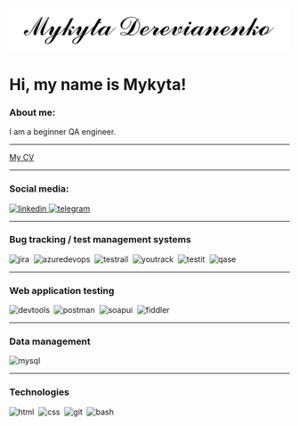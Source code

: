 [![Header](https://github.com/MykytaDerevianenko/MykytaDerevianenko/blob/main/assets/Name.png)](https://github.com/MykytaDerevianenko/MykytaDerevianenko)

<h1>Hi, my name is Mykyta!</h1>

<div>
	<h3>About me:</h3>
	<p>I am a beginner QA engineer.</p>
</div>

---

<div>
	<a href="https://drive.google.com/drive/folders/1ZSVHX8VrpqBgLc-aJ93GV8od2xeFobAJ?usp=sharing">
		My CV
	</a>
</div>

---

### Social media:

<div>
	<a href="https://www.linkedin.com/in/derevianenko/">
		<img src="https://logospng.org/download/linkedin/logo-linkedin-icon-512.png" title="Linked In" alt="linkedin" width="40" height="40" />
	</a>
	<a href="https://t.me/MykytaDerevianenko/">
		<img src="https://logospng.org/download/telegram/logo-telegram-512.png" title="Telegram" alt="telegram" width="40" height="40" />
	</a>
</div>

---

### Bug tracking / test management systems

<div>
  <img src="https://cdn.jsdelivr.net/gh/devicons/devicon/icons/jira/jira-original.svg" title="Jira" alt="jira" width="40" height="40" />&nbsp
  <img src="https://cdn.iconscout.com/icon/free/png-256/free-azure-devops-3521296-2944715.png?f=webp" title="Azure DevOps" alt="azuredevops" width="40" height="40" />&nbsp
  <img src="https://codahosted.io/packs/21236/unversioned/assets/LOGO/ba1091c59bab89cd2fd0f289622731fe16113d7b00905abe64759c313a4b73b76c1b0426076ed76cb74752234c734131df46992d5b8b48fc13e264240e4f7119f736cfeb64df36ded54b5cbf6198b9cadedf18dd0cac5c7dbcd16e6336c29363cd1292ba" title="TestRail" alt="testrail" width="40" height="40" />&nbsp
  <img src="https://upload.wikimedia.org/wikipedia/commons/thumb/8/8d/YouTrack_Icon.svg/1024px-YouTrack_Icon.svg.png?20200803082248" title="YouTrack" alt="youtrack" width="40" height="40"/>&nbsp
  <img src="https://docs.testit.software/images/testit_logo_icon_blue.png" title="Test IT" alt="testit" width="40" height="40"/>&nbsp
  <img src="https://luna1.co/eb0187.png" title="Qase" alt="qase" width="40" height="40"/>
</div>

---

### Web application testing

<div>
  <img src="https://d33wubrfki0l68.cloudfront.net/38b5c953a4667366685d55db55d057c86db1fc54/a0fdc/static/acae6b24d940347661ca901ea07f47c1/chrome-dev-logo-icon.png" title="DevTools" alt="devtools" width="40" height="40" />&nbsp
  <img src="https://seeklogo.com/images/P/postman-logo-0087CA0D15-seeklogo.com.png" title="Postman" alt="postman" width="40" height="40" />&nbsp
  <img src="https://static0.smartbear.co/smartbearbrand/media/images/home/soapui-icon.svg" title="SoapUI" alt="soapui" width="40" height="40" />&nbsp
  <img src="https://www.megaleechers.com/storage/Fiddler-Everywhere-Icon.png" title="Fiddler" alt="fiddler" width="40" height="40" />
</div>

---

### Data management

<div>
	<img src="https://cdn.jsdelivr.net/gh/devicons/devicon/icons/mysql/mysql-original.svg" title="MySQL" alt="mysql" width="40" height="40"/>
</div>

---

### Technologies

<div>
  <img src="https://logospng.org/download/html-5/logo-html-5-1536.png" title="HTML" alt="html" width="40" height="40" />&nbsp
  <img src="https://logospng.org/download/css-3/logo-css-3-1536.png" title="CSS" alt="css" width="40" height="40" />&nbsp
  <img src="https://git-scm.com/images/logos/downloads/Git-Icon-1788C.png" title="Git" alt="git" width="40" height="40" />&nbsp
  <img src="https://iili.io/Huty37V.png" title="Bash" alt="bash" width="40" height="40" />
</div>
